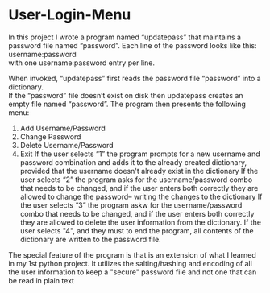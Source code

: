 # User-Login-Menu

In this project I wrote a program named “updatepass” that maintains a password file named “password”.  Each line of the password looks like this:
username:password       
with one username:password entry per line.

When invoked, “updatepass” first reads the password file “password” into a dictionary.  
If the “password” file doesn’t exist on disk then updatepass creates
an empty file named “password”. The program then presents the following menu:
1)	Add Username/Password
2)	Change Password
3)	Delete Username/Password
4)  Exit
If  the user selects “1” the program prompts for a new username and password combination and adds it to the already created dictionary,
provided that the username doesn't already exist in the dictionary
If the user selects “2” the program asks for the username/password combo that needs to be changed, and if the user enters both correctly
they are allowed to change the password– writing the changes to the dictionary
If the user selects “3” the program askw for the username/password combo that needs to be changed, and if the user enters both correctly 
they are allowed to delete the user information from the dictionary.
If the user selects "4", and they must to end the program, all contents of the dictionary are written to the password file.

The special feature of the program is that is an extension of what I learned in my 1st python project. It utilizes the salting/hashing 
and encoding of all the user information to keep a "secure" password file and not one that can be read in plain text

